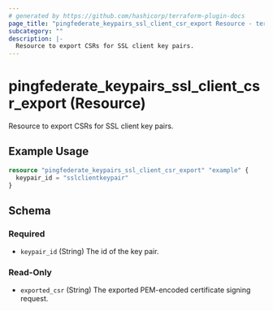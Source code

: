 ```yaml
---
# generated by https://github.com/hashicorp/terraform-plugin-docs
page_title: "pingfederate_keypairs_ssl_client_csr_export Resource - terraform-provider-pingfederate"
subcategory: ""
description: |-
  Resource to export CSRs for SSL client key pairs.
---
```


# pingfederate_keypairs_ssl_client_csr_export (Resource)

Resource to export CSRs for SSL client key pairs.

## Example Usage

```terraform
resource "pingfederate_keypairs_ssl_client_csr_export" "example" {
  keypair_id = "sslclientkeypair"
}
```

<!-- schema generated by tfplugindocs -->
## Schema

### Required

- `keypair_id` (String) The id of the key pair.

### Read-Only

- `exported_csr` (String) The exported PEM-encoded certificate signing request.

